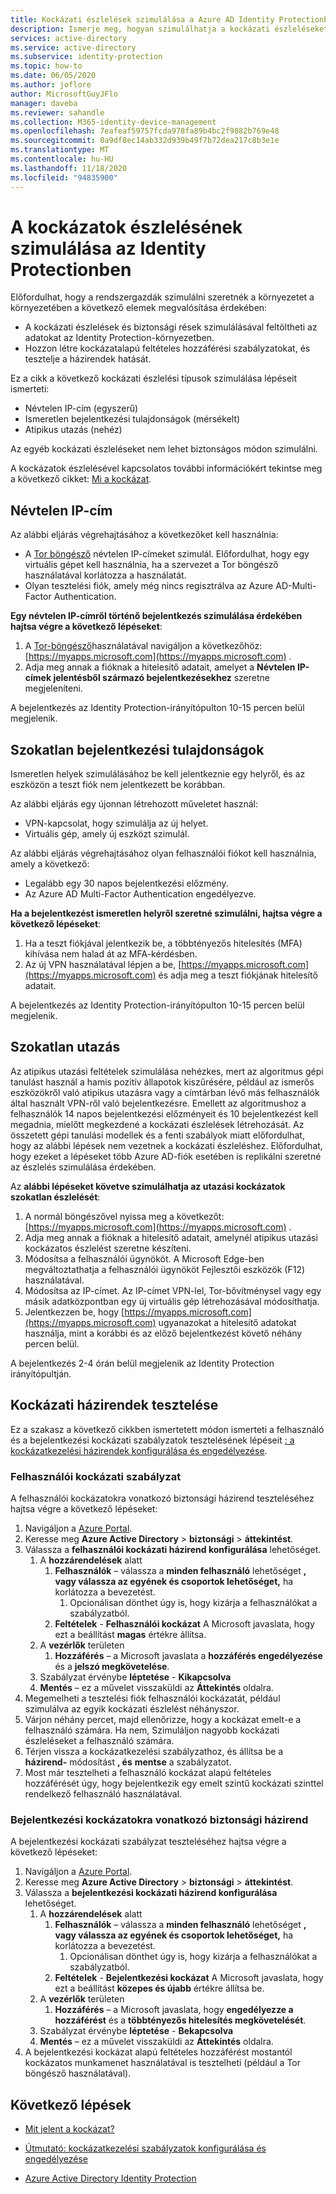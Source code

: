 ```yaml
---
title: Kockázati észlelések szimulálása a Azure AD Identity Protectionban
description: Ismerje meg, hogyan szimulálhatja a kockázati észleléseket az Identity Protectionben
services: active-directory
ms.service: active-directory
ms.subservice: identity-protection
ms.topic: how-to
ms.date: 06/05/2020
ms.author: joflore
author: MicrosoftGuyJFlo
manager: daveba
ms.reviewer: sahandle
ms.collection: M365-identity-device-management
ms.openlocfilehash: 7eafeaf59757fcda978fa89b4bc2f9882b769e48
ms.sourcegitcommit: 0a9df8ec14ab332d939b49f7b72dea217c8b3e1e
ms.translationtype: MT
ms.contentlocale: hu-HU
ms.lasthandoff: 11/18/2020
ms.locfileid: "94835900"
---
```

# <a name="simulating-risk-detections-in-identity-protection"></a>A kockázatok észlelésének szimulálása az Identity Protectionben

Előfordulhat, hogy a rendszergazdák szimulálni szeretnék a környezetet a környezetében a következő elemek megvalósítása érdekében:

- A kockázati észlelések és biztonsági rések szimulálásával feltöltheti az adatokat az Identity Protection-környezetben.
- Hozzon létre kockázatalapú feltételes hozzáférési szabályzatokat, és tesztelje a házirendek hatását.

Ez a cikk a következő kockázati észlelési típusok szimulálása lépéseit ismerteti:

- Névtelen IP-cím (egyszerű)
- Ismeretlen bejelentkezési tulajdonságok (mérsékelt)
- Atipikus utazás (nehéz)

Az egyéb kockázati észleléseket nem lehet biztonságos módon szimulálni.

A kockázatok észlelésével kapcsolatos további információkért tekintse meg a következő cikket: [Mi a kockázat](concept-identity-protection-risks.md).

## <a name="anonymous-ip-address"></a>Névtelen IP-cím

Az alábbi eljárás végrehajtásához a következőket kell használnia:

- A [Tor böngésző](https://www.torproject.org/projects/torbrowser.html.en) névtelen IP-címeket szimulál. Előfordulhat, hogy egy virtuális gépet kell használnia, ha a szervezet a Tor böngésző használatával korlátozza a használatát.
- Olyan tesztelési fiók, amely még nincs regisztrálva az Azure AD-Multi-Factor Authentication.

**Egy névtelen IP-címről történő bejelentkezés szimulálása érdekében hajtsa végre a következő lépéseket**:

1. A [Tor-böngésző](https://www.torproject.org/projects/torbrowser.html.en)használatával navigáljon a következőhöz: [https://myapps.microsoft.com](https://myapps.microsoft.com) .   
2. Adja meg annak a fióknak a hitelesítő adatait, amelyet a **Névtelen IP-címek jelentésből származó bejelentkezésekhez** szeretne megjeleníteni.

A bejelentkezés az Identity Protection-irányítópulton 10-15 percen belül megjelenik. 

## <a name="unfamiliar-sign-in-properties"></a>Szokatlan bejelentkezési tulajdonságok

Ismeretlen helyek szimulálásához be kell jelentkeznie egy helyről, és az eszközön a teszt fiók nem jelentkezett be korábban.

Az alábbi eljárás egy újonnan létrehozott műveletet használ:

- VPN-kapcsolat, hogy szimulálja az új helyet.
- Virtuális gép, amely új eszközt szimulál.

Az alábbi eljárás végrehajtásához olyan felhasználói fiókot kell használnia, amely a következő:

- Legalább egy 30 napos bejelentkezési előzmény.
- Az Azure AD Multi-Factor Authentication engedélyezve.

**Ha a bejelentkezést ismeretlen helyről szeretné szimulálni, hajtsa végre a következő lépéseket**:

1. Ha a teszt fiókjával jelentkezik be, a többtényezős hitelesítés (MFA) kihívása nem halad át az MFA-kérdésben.
2. Az új VPN használatával lépjen a be, [https://myapps.microsoft.com](https://myapps.microsoft.com) és adja meg a teszt fiókjának hitelesítő adatait.

A bejelentkezés az Identity Protection-irányítópulton 10-15 percen belül megjelenik.

## <a name="atypical-travel"></a>Szokatlan utazás

Az atipikus utazási feltételek szimulálása nehézkes, mert az algoritmus gépi tanulást használ a hamis pozitív állapotok kiszűrésére, például az ismerős eszközökről való atipikus utazásra vagy a címtárban lévő más felhasználók által használt VPN-ről való bejelentkezésre. Emellett az algoritmushoz a felhasználók 14 napos bejelentkezési előzményeit és 10 bejelentkezést kell megadnia, mielőtt megkezdené a kockázati észlelések létrehozását. Az összetett gépi tanulási modellek és a fenti szabályok miatt előfordulhat, hogy az alábbi lépések nem vezetnek a kockázati észleléshez. Előfordulhat, hogy ezeket a lépéseket több Azure AD-fiók esetében is replikálni szeretné az észlelés szimulálása érdekében.

Az **alábbi lépéseket követve szimulálhatja az utazási kockázatok szokatlan észlelését**:

1. A normál böngészővel nyissa meg a következőt: [https://myapps.microsoft.com](https://myapps.microsoft.com) .  
2. Adja meg annak a fióknak a hitelesítő adatait, amelynél atipikus utazási kockázatos észlelést szeretne készíteni.
3. Módosítsa a felhasználói ügynököt. A Microsoft Edge-ben megváltoztathatja a felhasználói ügynököt Fejlesztői eszközök (F12) használatával.
4. Módosítsa az IP-címet. Az IP-címet VPN-lel, Tor-bővítménysel vagy egy másik adatközpontban egy új virtuális gép létrehozásával módosíthatja.
5. Jelentkezzen be, hogy [https://myapps.microsoft.com](https://myapps.microsoft.com) ugyanazokat a hitelesítő adatokat használja, mint a korábbi és az előző bejelentkezést követő néhány percen belül.

A bejelentkezés 2-4 órán belül megjelenik az Identity Protection irányítópultján.

## <a name="testing-risk-policies"></a>Kockázati házirendek tesztelése

Ez a szakasz a következő cikkben ismertetett módon ismerteti a felhasználó és a bejelentkezési kockázati szabályzatok tesztelésének lépéseit [: a kockázatkezelési házirendek konfigurálása és engedélyezése](howto-identity-protection-configure-risk-policies.md).

### <a name="user-risk-policy"></a>Felhasználói kockázati szabályzat

A felhasználói kockázatokra vonatkozó biztonsági házirend teszteléséhez hajtsa végre a következő lépéseket:

1. Navigáljon a [Azure Portal](https://portal.azure.com).
1. Keresse meg **Azure Active Directory**  >  **biztonsági**  >  **áttekintést**.
1. Válassza a **felhasználói kockázati házirend konfigurálása** lehetőséget.
   1. A **hozzárendelések** alatt
      1. **Felhasználók** – válassza a **minden felhasználó** lehetőséget **, vagy válassza az egyének és csoportok lehetőséget,** ha korlátozza a bevezetést.
         1. Opcionálisan dönthet úgy is, hogy kizárja a felhasználókat a szabályzatból.
      1. **Feltételek**  -  **Felhasználói kockázat** A Microsoft javaslata, hogy ezt a beállítást **magas** értékre állítsa.
   1. A **vezérlők** területen
      1. **Hozzáférés** – a Microsoft javaslata a **hozzáférés engedélyezése** és a **jelszó megkövetelése**.
   1. Szabályzat érvénybe **léptetése**  -  **Kikapcsolva**
   1. **Mentés** – ez a művelet visszaküldi az **Áttekintés** oldalra.
1. Megemelheti a tesztelési fiók felhasználói kockázatát, például szimulálva az egyik kockázati észlelést néhányszor.
1. Várjon néhány percet, majd ellenőrizze, hogy a kockázat emelt-e a felhasználó számára. Ha nem, Szimuláljon nagyobb kockázati észleléseket a felhasználó számára.
1. Térjen vissza a kockázatkezelési szabályzathoz, és állítsa be a **házirend-** módosítást **, és** **mentse** a szabályzatot.
1. Most már tesztelheti a felhasználó kockázat alapú feltételes hozzáférését úgy, hogy bejelentkezik egy emelt szintű kockázati szinttel rendelkező felhasználó használatával.

### <a name="sign-in-risk-security-policy"></a>Bejelentkezési kockázatokra vonatkozó biztonsági házirend

A bejelentkezési kockázati szabályzat teszteléséhez hajtsa végre a következő lépéseket:

1. Navigáljon a [Azure Portal](https://portal.azure.com).
1. Keresse meg **Azure Active Directory**  >  **biztonsági**  >  **áttekintést**.
1. Válassza a **bejelentkezési kockázati házirend konfigurálása** lehetőséget.
   1. A **hozzárendelések** alatt
      1. **Felhasználók** – válassza a **minden felhasználó** lehetőséget **, vagy válassza az egyének és csoportok lehetőséget,** ha korlátozza a bevezetést.
         1. Opcionálisan dönthet úgy is, hogy kizárja a felhasználókat a szabályzatból.
      1. **Feltételek**  -  **Bejelentkezési kockázat** A Microsoft javaslata, hogy ezt a beállítást **közepes és újabb** értékre állítsa be.
   1. A **vezérlők** területen
      1. **Hozzáférés** – a Microsoft javaslata, hogy **engedélyezze a hozzáférést** és a **többtényezős hitelesítés megkövetelését**.
   1. Szabályzat érvénybe **léptetése**  -  **Bekapcsolva**
   1. **Mentés** – ez a művelet visszaküldi az **Áttekintés** oldalra.
1. A bejelentkezési kockázat alapú feltételes hozzáférést mostantól kockázatos munkamenet használatával is tesztelheti (például a Tor böngésző használatával). 

## <a name="next-steps"></a>Következő lépések

- [Mit jelent a kockázat?](concept-identity-protection-risks.md)

- [Útmutató: kockázatkezelési szabályzatok konfigurálása és engedélyezése](howto-identity-protection-configure-risk-policies.md)

- [Azure Active Directory Identity Protection](overview-identity-protection.md)
